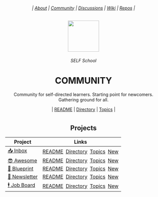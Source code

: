 <div align="center">
  <h6> | <a href="https://github.com/Digital-Brand/.github">About</a> | <a href="https://github.com/Digital-Brand/community">Community</a> | <a href="https://github.com/orgs/Digital-Brand/discussions">Discussions</a> | <a href="https://github.com/Digital-Brand/community/wiki">Wiki</a>  | <a href="https://github.com/orgs/Digital-Brand/repositories?q=note">Repos</a> |</h6>
  <img height="100" src="https://user-images.githubusercontent.com/91491726/198132820-3e7ae293-8f16-4af5-9d00-8f7e08f75542.png"/>
  <h6>SELF School</h6>
  <h1><b>COMMUNITY</b></h1>
  <p>Community for self-directed learners. Starting point for newcomers. Gathering ground for all.</p>
  | <a href="https://github.com/Digital-Brand/community/issues/1">README</a> | <a href="https://github.com/Digital-Brand/community/issues/2">Directory</a> | <a href="https://github.com/Digital-Brand/community/issues/3">Topics</a> |
</div>

#

<div align="center">

## Projects 
  
| Project | Links |
|-|-|
| [:inbox_tray: Inbox](https://github.com/Digital-Brand/inbox) | [README](https://github.com/Digital-Brand/inbox/issues/1)&ensp;[Directory](https://github.com/Digital-Brand/inbox/issues/2)&ensp;[Topics](https://github.com/Digital-Brand/inbox/issues/3)&ensp;[New]() |
| [:sunglasses: Awesome](https://github.com/Digital-Brand/awesome) | [README](https://github.com/Digital-Brand/awesome/issues/1)&ensp;[Directory](https://github.com/Digital-Brand/awesome/issues/2)&ensp;[Topics](https://github.com/Digital-Brand/awesome/issues/3)&ensp;[New]() |
| [:triangular_ruler: Blueprint](https://github.com/Digital-Brand/blueprint) |[README](https://github.com/Digital-Brand/blueprint/issues/1)&ensp;[Directory](https://github.com/Digital-Brand/blueprint/issues/2)&ensp;[Topics](https://github.com/Digital-Brand/blueprint/issues/3)&ensp;[New]() |
| [:incoming_envelope: Newsletter](https://github.com/Digital-Brand/newsletter) | [README](https://github.com/Digital-Brand/newsletter/issues/1)&ensp;[Directory](https://github.com/Digital-Brand/newsletter/issues/2)&ensp;[Topics](https://github.com/Digital-Brand/newsletter/issues/3)&ensp;[New]() |
| [:business_suit_levitating: Job Board](https://github.com/Digital-Brand/jobs) | [README](https://github.com/Digital-Brand/jobs/issues/1)&ensp;[Directory](https://github.com/Digital-Brand/jobs/issues/2)&ensp;[Topics](https://github.com/Digital-Brand/jobs/issues/3)&ensp;[New]() |

</div>
